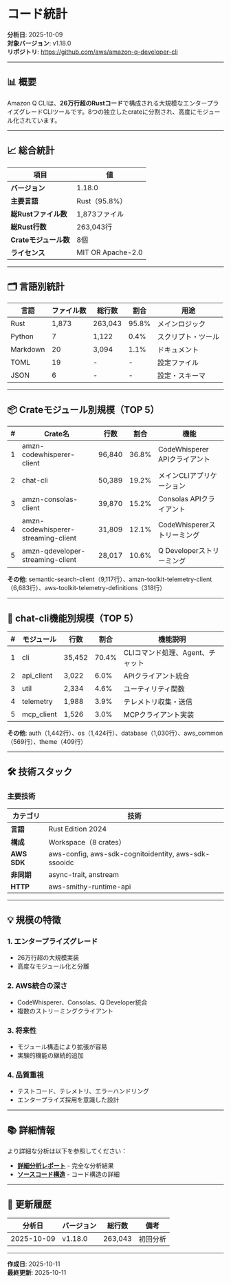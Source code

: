 # コード統計

**分析日**: 2025-10-09  
**対象バージョン**: v1.18.0  
**リポジトリ**: https://github.com/aws/amazon-q-developer-cli

---

## 📊 概要

Amazon Q CLIは、**26万行超のRustコード**で構成される大規模なエンタープライズグレードCLIツールです。8つの独立したcrateに分割され、高度にモジュール化されています。

---

## 📈 総合統計

| 項目 | 値 |
|------|-----|
| **バージョン** | 1.18.0 |
| **主要言語** | Rust（95.8%） |
| **総Rustファイル数** | 1,873ファイル |
| **総Rust行数** | 263,043行 |
| **Crateモジュール数** | 8個 |
| **ライセンス** | MIT OR Apache-2.0 |

---

## 🗂️ 言語別統計

| 言語 | ファイル数 | 総行数 | 割合 | 用途 |
|------|-----------|--------|------|------|
| Rust | 1,873 | 263,043 | 95.8% | メインロジック |
| Python | 7 | 1,122 | 0.4% | スクリプト・ツール |
| Markdown | 20 | 3,094 | 1.1% | ドキュメント |
| TOML | 19 | - | - | 設定ファイル |
| JSON | 6 | - | - | 設定・スキーマ |

---

## 📦 Crateモジュール別規模（TOP 5）

| # | Crate名 | 行数 | 割合 | 機能 |
|---|---------|------|------|------|
| 1 | amzn-codewhisperer-client | 96,840 | 36.8% | CodeWhisperer APIクライアント |
| 2 | chat-cli | 50,389 | 19.2% | メインCLIアプリケーション |
| 3 | amzn-consolas-client | 39,870 | 15.2% | Consolas APIクライアント |
| 4 | amzn-codewhisperer-streaming-client | 31,809 | 12.1% | CodeWhispererストリーミング |
| 5 | amzn-qdeveloper-streaming-client | 28,017 | 10.6% | Q Developerストリーミング |

**その他**: semantic-search-client（9,117行）、amzn-toolkit-telemetry-client（6,683行）、aws-toolkit-telemetry-definitions（318行）

---

## 🎯 chat-cli機能別規模（TOP 5）

| # | モジュール | 行数 | 割合 | 機能説明 |
|---|-----------|------|------|---------|
| 1 | cli | 35,452 | 70.4% | CLIコマンド処理、Agent、チャット |
| 2 | api_client | 3,022 | 6.0% | APIクライアント統合 |
| 3 | util | 2,334 | 4.6% | ユーティリティ関数 |
| 4 | telemetry | 1,988 | 3.9% | テレメトリ収集・送信 |
| 5 | mcp_client | 1,526 | 3.0% | MCPクライアント実装 |

**その他**: auth（1,442行）、os（1,424行）、database（1,030行）、aws_common（569行）、theme（409行）

---

## 🛠️ 技術スタック

### 主要技術

| カテゴリ | 技術 |
|---------|------|
| **言語** | Rust Edition 2024 |
| **構成** | Workspace（8 crates） |
| **AWS SDK** | aws-config, aws-sdk-cognitoidentity, aws-sdk-ssooidc |
| **非同期** | async-trait, anstream |
| **HTTP** | aws-smithy-runtime-api |

---

## 💡 規模の特徴

### 1. エンタープライズグレード
- 26万行超の大規模実装
- 高度なモジュール化と分離

### 2. AWS統合の深さ
- CodeWhisperer、Consolas、Q Developer統合
- 複数のストリーミングクライアント

### 3. 将来性
- モジュール構造により拡張が容易
- 実験的機能の継続的追加

### 4. 品質重視
- テストコード、テレメトリ、エラーハンドリング
- エンタープライズ採用を意識した設計

---

## 📚 詳細情報

より詳細な分析は以下を参照してください：
- **[詳細分析レポート](../../03_for-community/analysis/source-code-scale-analysis.md)** - 完全な分析結果
- **[ソースコード構造](source-code-structure.md)** - コード構造の詳細

---

## 🔄 更新履歴

| 分析日 | バージョン | 総行数 | 備考 |
|--------|-----------|--------|------|
| 2025-10-09 | v1.18.0 | 263,043 | 初回分析 |

---

**作成日**: 2025-10-11  
**最終更新**: 2025-10-11
